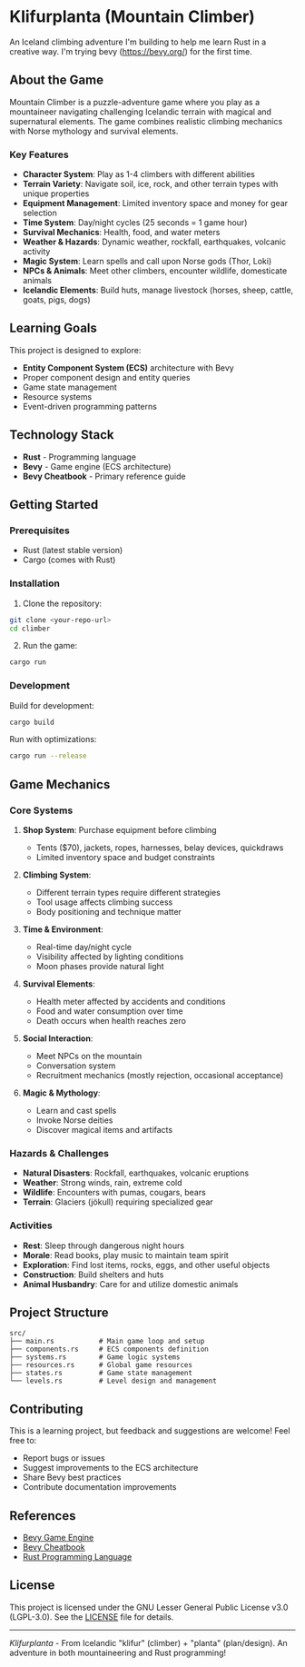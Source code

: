 # Klifurplanta (Mountain Climber)

An Iceland climbing adventure I'm building to help me learn Rust in a creative way. I'm trying bevy (https://bevy.org/) for the first time.

## About the Game

Mountain Climber is a puzzle-adventure game where you play as a mountaineer navigating challenging Icelandic terrain with magical and supernatural elements. The game combines realistic climbing mechanics with Norse mythology and survival elements.

### Key Features

- **Character System**: Play as 1-4 climbers with different abilities
- **Terrain Variety**: Navigate soil, ice, rock, and other terrain types with unique properties
- **Equipment Management**: Limited inventory space and money for gear selection
- **Time System**: Day/night cycles (25 seconds = 1 game hour)
- **Survival Mechanics**: Health, food, and water meters
- **Weather & Hazards**: Dynamic weather, rockfall, earthquakes, volcanic activity
- **Magic System**: Learn spells and call upon Norse gods (Thor, Loki)
- **NPCs & Animals**: Meet other climbers, encounter wildlife, domesticate animals
- **Icelandic Elements**: Build huts, manage livestock (horses, sheep, cattle, goats, pigs, dogs)

## Learning Goals

This project is designed to explore:
- **Entity Component System (ECS)** architecture with Bevy
- Proper component design and entity queries
- Game state management
- Resource systems
- Event-driven programming patterns

## Technology Stack

- **Rust** - Programming language
- **Bevy** - Game engine (ECS architecture)
- **Bevy Cheatbook** - Primary reference guide

## Getting Started

### Prerequisites

- Rust (latest stable version)
- Cargo (comes with Rust)

### Installation

1. Clone the repository:
```bash
git clone <your-repo-url>
cd climber
```

2. Run the game:
```bash
cargo run
```

### Development

Build for development:
```bash
cargo build
```

Run with optimizations:
```bash
cargo run --release
```

## Game Mechanics

### Core Systems

1. **Shop System**: Purchase equipment before climbing
   - Tents ($70), jackets, ropes, harnesses, belay devices, quickdraws
   - Limited inventory space and budget constraints

2. **Climbing System**: 
   - Different terrain types require different strategies
   - Tool usage affects climbing success
   - Body positioning and technique matter

3. **Time & Environment**:
   - Real-time day/night cycle
   - Visibility affected by lighting conditions
   - Moon phases provide natural light

4. **Survival Elements**:
   - Health meter affected by accidents and conditions
   - Food and water consumption over time
   - Death occurs when health reaches zero

5. **Social Interaction**:
   - Meet NPCs on the mountain
   - Conversation system
   - Recruitment mechanics (mostly rejection, occasional acceptance)

6. **Magic & Mythology**:
   - Learn and cast spells
   - Invoke Norse deities
   - Discover magical items and artifacts

### Hazards & Challenges

- **Natural Disasters**: Rockfall, earthquakes, volcanic eruptions
- **Weather**: Strong winds, rain, extreme cold
- **Wildlife**: Encounters with pumas, cougars, bears
- **Terrain**: Glaciers (jökull) requiring specialized gear

### Activities

- **Rest**: Sleep through dangerous night hours
- **Morale**: Read books, play music to maintain team spirit
- **Exploration**: Find lost items, rocks, eggs, and other useful objects
- **Construction**: Build shelters and huts
- **Animal Husbandry**: Care for and utilize domestic animals

## Project Structure

```
src/
├── main.rs           # Main game loop and setup
├── components.rs     # ECS components definition
├── systems.rs        # Game logic systems
├── resources.rs      # Global game resources
├── states.rs         # Game state management
└── levels.rs         # Level design and management
```

## Contributing

This is a learning project, but feedback and suggestions are welcome! Feel free to:
- Report bugs or issues
- Suggest improvements to the ECS architecture
- Share Bevy best practices
- Contribute documentation improvements

## References

- [Bevy Game Engine](https://bevy.org/)
- [Bevy Cheatbook](https://bevy-cheatbook.github.io/programming)
- [Rust Programming Language](https://www.rust-lang.org/)

## License

This project is licensed under the GNU Lesser General Public License v3.0 (LGPL-3.0). See the [LICENSE](LICENSE) file for details.

---

*Klifurplanta* - From Icelandic "klifur" (climber) + "planta" (plan/design). An adventure in both mountaineering and Rust programming!